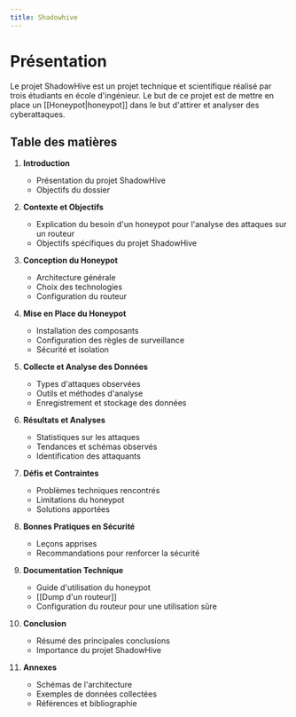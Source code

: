 ```yaml
---
title: Shadowhive
---
```

# Présentation
Le projet ShadowHive est un projet technique et scientifique réalisé par trois étudiants en école d'ingénieur. Le but de ce projet est de mettre en place un [[Honeypot|honeypot]] dans le but d'attirer et analyser des cyberattaques. 

## Table des matières

1. **Introduction**
    
    - Présentation du projet ShadowHive
    - Objectifs du dossier
2. **Contexte et Objectifs**
    
    - Explication du besoin d'un honeypot pour l'analyse des attaques sur un routeur
    - Objectifs spécifiques du projet ShadowHive
3. **Conception du Honeypot**
    
    - Architecture générale
    - Choix des technologies
    - Configuration du routeur
4. **Mise en Place du Honeypot**
    
    - Installation des composants
    - Configuration des règles de surveillance
    - Sécurité et isolation
5. **Collecte et Analyse des Données**
    
    - Types d'attaques observées
    - Outils et méthodes d'analyse
    - Enregistrement et stockage des données
6. **Résultats et Analyses**
    
    - Statistiques sur les attaques
    - Tendances et schémas observés
    - Identification des attaquants
7. **Défis et Contraintes**
    
    - Problèmes techniques rencontrés
    - Limitations du honeypot
    - Solutions apportées
8. **Bonnes Pratiques en Sécurité**
    
    - Leçons apprises
    - Recommandations pour renforcer la sécurité
9. **Documentation Technique**
    
    - Guide d'utilisation du honeypot
    - [[Dump d'un routeur]]
    - Configuration du routeur pour une utilisation sûre
10. **Conclusion**
    
    - Résumé des principales conclusions
    - Importance du projet ShadowHive
11. **Annexes**
    
    - Schémas de l'architecture
    - Exemples de données collectées
    - Références et bibliographie